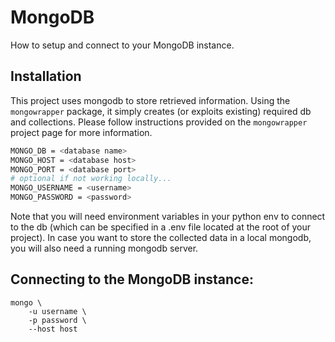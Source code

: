 # MongoDB

How to setup and connect to your MongoDB instance.

## Installation
This project uses mongodb to store retrieved information. Using the `mongowrapper` package, it simply creates (or exploits existing) required db and collections. Please follow instructions provided on the `mongowrapper` project page for more information. 

```bash
MONGO_DB = <database name>
MONGO_HOST = <database host>
MONGO_PORT = <database port>
# optional if not working locally...
MONGO_USERNAME = <username>
MONGO_PASSWORD = <password>
```

Note that you will need environment variables in your python env to connect to the db (which can be specified in a .env file located at the root of your project). In case you want to store the collected data in a local mongodb, you will also need a running mongodb server.  


## Connecting to the MongoDB instance:

```
mongo \
	-u username \
	-p password \
	--host host
```